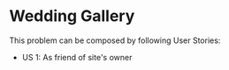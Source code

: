 # Wedding Gallery

This problem can be composed by following User Stories:

- US 1: As friend of site's owner 